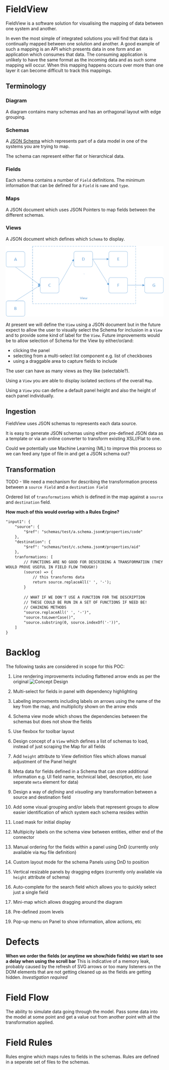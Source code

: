 # FieldView

FieldView is a software solution for visualising the mapping of data between one system and another.

In even the most simple of integrated solutions you will find that data is continually mapped between one solution and another.  A good example of such a mapping is an API which presents data in one form and an application which consumes that data.  The consuming application is unlikely to have the same format as the incoming data and as such some mapping will occur.  When this mapping happens occurs over more than one layer it can become difficult to track this mappings.

## Terminology

### Diagram
A diagram contains many schemas and has an orthagonal layout with edge grouping.

### Schemas
A [JSON Schema](https://json-schema.org/) which represents part of a data model in one of the systems you are trying to map.

The schema can represent either flat or hierarchical data.

### Fields
Each schema contains a number of `Field` definitions.  The minimum information that can be defined for a `Field` is `name` and `type`.

### Maps
A JSON document which uses JSON Pointers to map fields between the different schemas.

### Views
A JSON document which defines which `Schema` to display.

![View Conceptual Design](images/view-concept.png)

At present we will define the `View` using a JSON document but in the future expect to allow the user to visually select the Schema for inclusion in a `View` and to provide some kind of label for the `View`.  Future improvements would be to allow selection of Schema for the View by either/or/and:
- clicking the panel
- selecting from a multi-select list component e.g. list of checkboxes
- using a draggable area to capture fields to include

The user can have as many views as they like (selectable?).

Using a `View` you are able to display isolated sections of the overall `Map`.

Using a `View` you can define a default panel height and also the height of each panel individually.

## Ingestion
FieldView uses JSON schemas to represents each data source.

It is easy to generate JSON schemas using either pre-defined JSON data as a template or via an online converter to transform existing XSL//Flat to one.

Could we potentially use Machine Learning (ML) to improve this process so we can feed any type of file in and get a JSON schema out?

## Transformation
TODO - We need a mechanism for describing the transformation process between a `source Field` and a `destination Field`

Ordered list of `transformations` which is defined in the map against a `source` and `destination` field.

**How much of this would overlap with a Rules Engine?**

```
"input1": {
    "source": {
        "$ref": "schemas/test/a.schema.json#/properties/code"
    },
    "destination": {
        "$ref": "schemas/test/c.schema.json#/properties/aid"
    },
    tranformations: [
        // FUNCTIONS ARE NO GOOD FOR DESCRIBING A TRANSFORMATION (THEY WOULD PROVE USEFUL IN FIELD FLOW THOUGH!)
        (source) => {
            // this transforms data
            return source.replaceAll(' ', '-');
        }

        // WHAT IF WE DON'T USE A FUNCTION FOR THE DESCRIPTION
        // THESE COULD BE RUN IN A SET OF FUNCTIONS IF NEED BE!
        // CHAINING METHODS
        "source.replaceAll(' ', '-')",
        "source.toLowerCase()",
        "source.substring(0, source.indexOf('-'))",
    ]
}
```

# Backlog

The following tasks are considered in scope for this POC:

1. Line rendering improvements including flattened arrow ends as per the original ![Concept Design](images/introduction2.jpg)
2. Multi-select for fields in panel with dependency highlighting
3. Labellng improvments including labels on arrows using the name of the key from the map, and multiplicity shown on the arrow ends
4. Schema view mode which shows the dependencies between the schemas but does not show the fields
5. Use flexbox for toolbar layout

6. Design concept of a `View` which defines a list of schemas to load, instead of just scraping the Map for all fields
7. Add `height` attribute to View definition files which allows manual adjustment of the Panel height
8. Meta data for fields defined in a Schema that can store additional information e.g. UI field name, technical label, description, etc (use seperate `meta` element for data)
9. Design a way of *defining* and *visualing* any transformation between a source and destination field
10. Add some visual grouping and/or labels that represent groups to allow easier identification of which system each schema resides within
11. Load mask for initial display

12. Multipicity labels on the schema view between entities, either end of the connector

12. Manual ordering for the fields within a panel using DnD (currently only available via `Map` file definition)
13. Custom layout mode for the schema Panels using DnD to position
14. Vertical resizable panels by dragging edges (currently only available via `height` attribute of schema)
15. Auto-complete for the search field which allows you to quickly select just a single field
16. Mini-map which allows dragging around the diagram
17. Pre-defined zoom levels
18. Pop-up menu on Panel to show information, allow actions, etc

# Defects

**When we order the fields (or anytime we show/hide fields) we start to see a delay when using the scroll bar**
This is indicative of a memory leak, probably caused by the refresh of SVG arrows or too many listeners on the DOM elements that are not getting cleaned up as the fields are getting hidden.
_Investigation required_

# Field Flow

The ability to simulate data going through the model.  Pass some data into the model at some point and get a value out from another point with all the transformation applied.

# Field Rules

Rules engine which maps rules to fields in the schemas.
Rules are defined in a seperate set of files to the schemas.